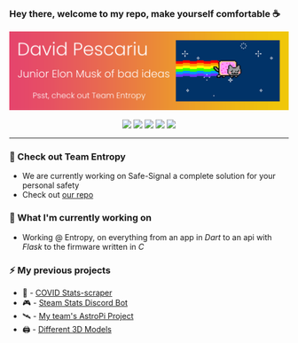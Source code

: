 ###  Hey there, welcome to my repo, make yourself comfortable ☕

![header-image](https://github.com/davidp-ro/davidp-ro/blob/master/Header_Image.gif)

<p align="center">
 <a href="https://img.shields.io/badge/email-davidpescariu12@gmail.com-red" alt="discord">
  <img src="https://img.shields.io/badge/Discord-dvp-blueviolet" /></a>
 <a href="https://img.shields.io/badge/Python-%E2%98%85%E2%98%85%E2%98%85%E2%98%85%E2%98%86-blue" alt="py">
  <img src="https://img.shields.io/badge/Python-%E2%98%85%E2%98%85%E2%98%85%E2%98%85%E2%98%86-blue" /></a>
 <a href="https://img.shields.io/badge/Dart%20%2F%20Flutter-%E2%98%85%E2%98%85%E2%98%85%E2%98%85%E2%98%86-9cf" alt="dart">
  <img src="https://img.shields.io/badge/Dart%20%2F%20Flutter-%E2%98%85%E2%98%85%E2%98%85%E2%98%85%E2%98%86-9cf" /></a>
 <a href="https://img.shields.io/badge/C%20%2F%20C++-%E2%98%85%E2%98%85%E2%98%86%E2%98%86%E2%98%86-greenyellow" alt="cc++">
  <img src="https://img.shields.io/badge/C%20%2F%20C++-%E2%98%85%E2%98%85%E2%98%86%E2%98%86%E2%98%86-greenyellow" /></a>
 <a href="https://img.shields.io/badge/Cordova%20%2F%20Ionic-%E2%98%85%E2%98%85%E2%98%85%E2%98%86%E2%98%86-orange" alt="js">
  <img src="https://img.shields.io/badge/Cordova%20%2F%20Ionic-%E2%98%85%E2%98%85%E2%98%85%E2%98%86%E2%98%86-orange" /></a>
</p>

---

### 🌟 Check out Team Entropy
  * We are currently working on Safe-Signal a complete solution for your personal safety
  * Check out [our repo](https://github.com/entropy-dpit)

### 🚀 What I'm currently working on
  * Working @ Entropy, on everything from an app in *Dart* to an api with *Flask* to the firmware written in *C*

### ⚡ My previous projects
  * 🦠 - [COVID Stats-scraper](https://github.com/davidp-ro/Coronavirus-Stats)
  * 🎮 - [Steam Stats Discord Bot](https://github.com/davidp-ro/Discord-Bots)
  * 🛰️ - [My team's AstroPi Project](https://github.com/davidp-ro/BPC_Pi)
  * 🖨️ - [Different 3D Models](https://github.com/davidp-ro/3d-prints)
